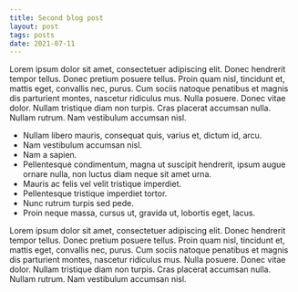 ```yaml
---
title: Second blog post
layout: post
tags: posts
date: 2021-07-11
---
```


Lorem ipsum dolor sit amet, consectetuer adipiscing elit.  Donec hendrerit tempor tellus.  Donec pretium posuere tellus.  Proin quam nisl, tincidunt et, mattis eget, convallis nec, purus.  Cum sociis natoque penatibus et magnis dis parturient montes, nascetur ridiculus mus.  Nulla posuere.  Donec vitae dolor.  Nullam tristique diam non turpis.  Cras placerat accumsan nulla.  Nullam rutrum.  Nam vestibulum accumsan nisl.

* Nullam libero mauris, consequat quis, varius et, dictum id, arcu.
* Nam vestibulum accumsan nisl.
* Nam a sapien.
* Pellentesque condimentum, magna ut suscipit hendrerit, ipsum augue ornare nulla, non luctus diam neque sit amet urna.
* Mauris ac felis vel velit tristique imperdiet.
* Pellentesque tristique imperdiet tortor.
* Nunc rutrum turpis sed pede.
* Proin neque massa, cursus ut, gravida ut, lobortis eget, lacus.

Lorem ipsum dolor sit amet, consectetuer adipiscing elit.  Donec hendrerit tempor tellus.  Donec pretium posuere tellus.  Proin quam nisl, tincidunt et, mattis eget, convallis nec, purus.  Cum sociis natoque penatibus et magnis dis parturient montes, nascetur ridiculus mus.  Nulla posuere.  Donec vitae dolor.  Nullam tristique diam non turpis.  Cras placerat accumsan nulla.  Nullam rutrum.  Nam vestibulum accumsan nisl.

